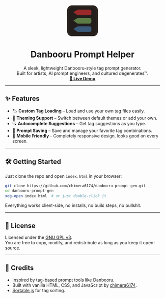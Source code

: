 <p align="center">
  <img src="assets/images/logo.png" width="100" alt="Danbooru Prompt Generator Logo">
</p>

<h1 align="center">Danbooru Prompt Helper</h1>

<p align="center">
  A sleek, lightweight Danbooru-style tag prompt generator.<br>
  Built for artists, AI prompt engineers, and cultured degenerates™.<br>
  <a href="https://danbooru-gen.vercel.app"><strong>🔗 Live Demo</strong></a>
</p>

---

## ✨ Features

- 🏷️ **Custom Tag Loading** – Load and use your own tag files easily.
- 🎨 **Theming Support** – Switch between default themes or add your own.
- 🔍 **Autocomplete Suggestions** – Get tag suggestions as you type.
- 💾 **Prompt Saving** – Save and manage your favorite tag combinations.
- 📱 **Mobile Friendly** - Completely responsive design, looks good on every screen.

---

## 🛠️ Getting Started

Just clone the repo and open `index.html` in your browser:

```bash
git clone https://github.com/chimera6174/danbooru-prompt-gen.git
cd danbooru-prompt-gen
xdg-open index.html  # or just double-click it
```

Everything works client-side, no installs, no build steps, no bullshit.

---

## 📄 License

Licensed under the [GNU GPL v3](LICENSE).  
You are free to copy, modify, and redistribute as long as you keep it open-source.

---

## 👤 Credits

- Inspired by tag-based prompt tools like Danbooru.
- Built with vanilla HTML, CSS, and JavaScript by [chimera6174](https://github.com/chimera6174).
- [Sortable.js](https://github.com/sortablejs/sortable) for tag sorting.
